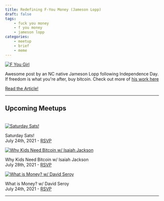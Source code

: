 ```yaml
---
title: Redefining F-You Money (Jameson Lopp)
draft: false
tags:
    - fuck you money
    - f you money
    - jameson lopp
categories:
    - meetup
    - brief
    - meme
---
```


[![F You Girl](/assets/img/posts/f-u-girl.jpg "F You Girl")](https://www.forbes.com/sites/jamesonlopp/2021/07/04/bitcoin-redefining-f-you-money/)

Awesome post by an NC native Jameson Lopp following Independence Day. If freedom is what you're after, buy bitcoin. Check out more of [his work here](https://www.lopp.net/)

<a class="cta" href="https://www.forbes.com/sites/jamesonlopp/2021/07/04/bitcoin-redefining-f-you-money/">Read the Article!</a>

---

## Upcoming Meetups

<div class="row" style="padding-top:20px">
    <div class="col">
        <a href="https://www.meetup.com/BitcoinCharlotte/events/279069006/"><img src="/assets/img/posts/Salty-Parrot-Brewing-Saturday-Sats-Meetup.jpg" alt="Saturday Sats!" title="Saturday Sats!"/></a>
        <p class="pic-caption">
            <span>Saturday Sats!</span><br>
            <span>July 24th, 2021 - <a href="https://www.meetup.com/BitcoinCharlotte/events/279069006/">RSVP</a></span><br>
        </p>
    </div>
    <div class="col">
        <a href="https://www.meetup.com/BitcoinCharlotte/events/279069534/"><img src="/assets/img/posts/isaiah-jackson-why-kids-need-bitcoin.jpg" alt="Why Kids Need Bitcoin w/ Isaiah Jackson" title="Why Kids Need Bitcoin w/ Isaiah Jackson"/></a>
        <p class="pic-caption">
            <span>Why Kids Need Bitcoin w/ Isaiah Jackson</span><br>
            <span>July 28th, 2021 - <a href="https://www.meetup.com/BitcoinCharlotte/events/279069534/">RSVP</a></span><br>
        </p>
    </div>
    <div class="col">
        <a href="https://www.meetup.com/BitcoinCharlotte/events/279217548/"><img src="/assets/img/posts/what-is-money-david-seroy.jpg" alt="What is Money? w/ David Seroy" title="What is Money? w/ David Seroy"/></a>
        <p class="pic-caption">
            <span>What is Money? w/ David Seroy</span><br>
            <span>July 24th, 2021 - <a href="https://www.meetup.com/BitcoinCharlotte/events/279217548/">RSVP</a></span><br>
        </p>
    </div>
</div>

---
